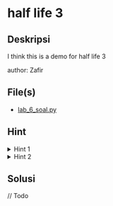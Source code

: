 # half life 3

## Deskripsi

I think this is a demo for half life 3

author: Zafir

## File(s)

- [lab_6_soal.py](files/lab_6_soal.py)

## Hint

<details> 
    <summary>Hint 1</summary>
    <p>int(a, n) itu ngapain sih</p>
</details>

<details> 
    <summary>Hint 2</summary>
    <p>According to kak greg, this problem is very ROT(four)ten</p>
</details>

## Solusi

// Todo
